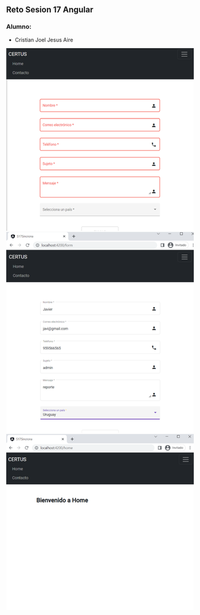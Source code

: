 ## Reto Sesion 17 Angular
### Alumno:
- Cristian Joel Jesus Aire

![](projects/s17-sincrona/src/assets/Imagen5.png)
![](projects/s17-sincrona/src/assets/Imagen6.png)
![](projects/s17-sincrona/src/assets/Imagen7.png)